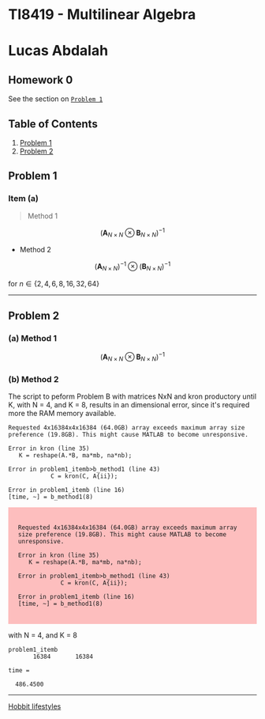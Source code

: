 # TI8419 - Multilinear Algebra
# Lucas Abdalah
## Homework 0

See the section on [`Problem 1`](#Method1)

## Table of Contents
1. [Problem 1](#problem-1)
2. [Problem 2](#problem-2)


## Problem 1
### Item (a) 

> Method 1
  
$$ (\mathbf{A}_{N \times N} \otimes \mathbf{B}_{N \times N} )^{-1}$$

- Method 2

$$ (\mathbf{A}_{N \times N})^{-1} \otimes (\mathbf{B}_{N \times N})^{-1}$$

for $n \in \{2,4,6,8,16,32,64\}$

- - -

## Problem 2

### (a) Method 1
$$ (\mathbf{A}_{N \times N} \otimes \mathbf{B}_{N \times N} )^{-1}$$

### (b) Method 2

The script to peform Problem B with matrices NxN and kron productory until K, with N = 4, and K = 8, results in an dimensional error, since it's required more the RAM memory available.

```
Requested 4x16384x4x16384 (64.0GB) array exceeds maximum array size preference (19.8GB). This might cause MATLAB to become unresponsive.

Error in kron (line 35)
   K = reshape(A.*B, ma*mb, na*nb);

Error in problem1_itemb>b_method1 (line 43)
            C = kron(C, A{ii});

Error in problem1_itemb (line 16)
[time, ~] = b_method1(8)
```
<div style="background-color:rgba(250, 0, 0, 0.25); text-align:left; padding:20px">
<p> 

``` 
Requested 4x16384x4x16384 (64.0GB) array exceeds maximum array size preference (19.8GB). This might cause MATLAB to become unresponsive. 

Error in kron (line 35)
   K = reshape(A.*B, ma*mb, na*nb);

Error in problem1_itemb>b_method1 (line 43)
            C = kron(C, A{ii});

Error in problem1_itemb (line 16)
[time, ~] = b_method1(8)
``` 
</p>
</div>



with N = 4, and K = 8


```
problem1_itemb
       16384       16384

time =

  486.4500
```

- - - 

[Hobbit lifestyles][1]


<!-- References -->

[1]: <https://en.wikipedia.org/wiki/Hobbit#Lifestyle> (Hobbit lifestyles)


<!-- <span style="color:red">some **blue** text</span>. -->

<!-- <div style="background-color:rgba(250, 0, 0, 0.25); text-align:center; padding:20px">
<p> Alo teste </p>
</div>

<div style="background-color:rgba(0, 0, 250, 0.25); text-align:center; padding:20px">
<p> Alo teste </p>
</div>

<div style="background-color:rgba(0, 250, 0, 0.25); text-align:center; padding:20px">
<p> Alo teste </p>
</div> -->

<!-- <div style="background-color:rgba(0, 0, 0, 0.0470588); text-align:center; vertical-align: middle; padding:40px 0; margin-top:30px">
<a href="/blog">VIEW THE BLOG</a>
</div> -->